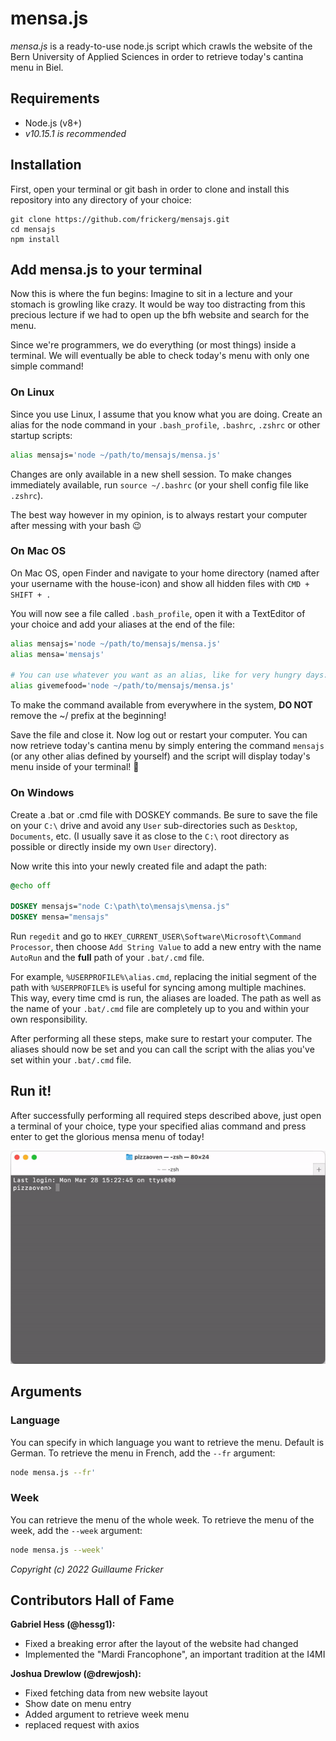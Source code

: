 # mensa.js

*mensa.js* is a ready-to-use node.js script which crawls the website of the Bern University of Applied Sciences in order to retrieve today's cantina menu in Biel.

## Requirements

- Node.js (v8+)
- *v10.15.1 is recommended*

## Installation

First, open your terminal or git bash in order to clone and install this repository into any directory of your choice:
```
git clone https://github.com/frickerg/mensajs.git
cd mensajs
npm install
```

## Add mensa.js to your terminal

Now this is where the fun begins: Imagine to sit in a lecture and your stomach is growling like crazy. It would be way too distracting from this precious lecture if we had to open up the bfh website and search for the menu.

Since we're programmers, we do everything (or most things) inside a terminal. We will eventually be able to check today's menu with only one simple command!

### On Linux
Since you use Linux, I assume that you know what you are doing.
Create an alias for the node command in your `.bash_profile`, `.bashrc`, `.zshrc` or other startup scripts:

```bash
alias mensajs='node ~/path/to/mensajs/mensa.js'
```

Changes are only available in a new shell session. To make changes immediately
available, run `source ~/.bashrc` (or your shell config file like `.zshrc`).

The best way however in my opinion, is to always restart your computer after messing with your bash 😉

### On Mac OS
On Mac OS, open Finder and navigate to your home directory (named after your username with the house-icon) and show all hidden files with `CMD + SHIFT + .`

You will now see a file called `.bash_profile`, open it with a TextEditor of your choice and add your aliases at the end of the file:

```bash
alias mensajs='node ~/path/to/mensajs/mensa.js'
alias mensa='mensajs'

# You can use whatever you want as an alias, like for very hungry days:
alias givemefood='node ~/path/to/mensajs/mensa.js'
```

To make the command available from everywhere in the system, **DO NOT** remove the ~/ prefix at the beginning!

Save the file and close it. Now log out or restart your computer.
You can now retrieve today's cantina menu by simply entering the command `mensajs` (or any other alias defined by yourself) and the script will display today's menu inside of your terminal! 🎉

### On Windows

Create a .bat or .cmd file with DOSKEY commands. Be sure to save the file on your `C:\` drive and avoid any `User` sub-directories such as `Desktop`, `Documents`, etc. (I usually save it as close to the `C:\` root directory as possible or directly inside my own `User` directory).

Now write this into your newly created file and adapt the path:
```cmd
@echo off

DOSKEY mensajs="node C:\path\to\mensajs\mensa.js"
DOSKEY mensa="mensajs"
```

Run `regedit` and go to `HKEY_CURRENT_USER\Software\Microsoft\Command Processor`, then choose `Add String Value` to add a new entry with the name `AutoRun` and the **full** path of your `.bat/.cmd` file.

For example, `%USERPROFILE%\alias.cmd`, replacing the initial segment of the path with `%USERPROFILE%` is useful for syncing among multiple machines. This way, every time cmd is run, the aliases are loaded. The path as well as the name of your `.bat/.cmd` file are completely up to you and within your own responsibility.

After performing all these steps, make sure to restart your computer. The aliases should now be set and you can call the script with the alias you've set within your `.bat/.cmd` file.
 
## Run it!

After successfully performing all required steps described above, just open a terminal of your choice, type your specified alias command and press enter to get the glorious mensa menu of today!

![Who's hungry?](assets/hungry.gif)

## Arguments

### Language
You can specify in which language you want to retrieve the menu. Default is German.
To retrieve the menu in French, add the `--fr` argument:
```bash
node mensa.js --fr'
```

### Week
You can retrieve the menu of the whole week.
To retrieve the menu of the week, add the `--week` argument:
```bash
node mensa.js --week'
```

*Copyright (c) 2022 Guillaume Fricker*

## Contributors Hall of Fame

**Gabriel Hess (@hessg1):**
- Fixed a breaking error after the layout of the website had changed
- Implemented the "Mardi Francophone", an important tradition at the I4MI

**Joshua Drewlow (@drewjosh):**
- Fixed fetching data from new website layout
- Show date on menu entry
- Added argument to retrieve week menu
- replaced request with axios
